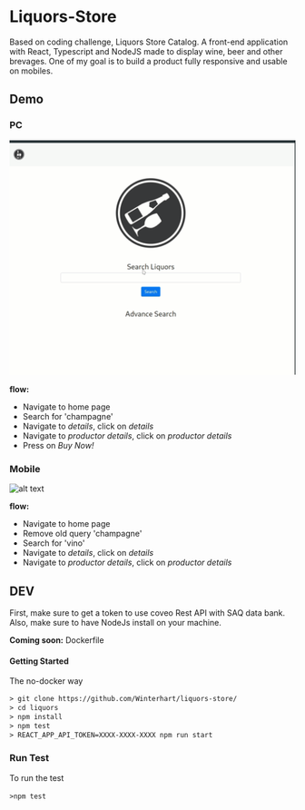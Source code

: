 # Liquors-Store

Based on coding challenge, Liquors Store Catalog.
A front-end application with React, Typescript and NodeJS made to display wine, beer and other brevages. 
One of my goal is to build a product fully responsive and usable on mobiles.

## Demo

### PC 

![alt text](https://github.com/Winterhart/liquors-store/blob/master/docs/liquors-store.gif "store")


**flow:**
- Navigate to home page
- Search for 'champagne'
- Navigate to *details*, click on *details*
- Navigate to *productor details*, click on *productor details*
- Press on *Buy Now!*


### Mobile
![alt text](https://github.com/Winterhart/liquors-store/blob/master/docs/mobile.gif "store")


**flow:**
- Navigate to home page
- Remove old query 'champagne'
- Search for 'vino'
- Navigate to *details*, click on *details*
- Navigate to *productor details*, click on *productor details*


## DEV

First, make sure to get a token to use coveo Rest API with SAQ data bank.
Also, make sure to have NodeJs install on your machine.

**Coming soon:** Dockerfile

#### Getting Started

The no-docker way

```
> git clone https://github.com/Winterhart/liquors-store/
> cd liquors
> npm install
> npm test
> REACT_APP_API_TOKEN=XXXX-XXXX-XXXX npm run start

```

### Run Test

To run the test

`>npm test`



